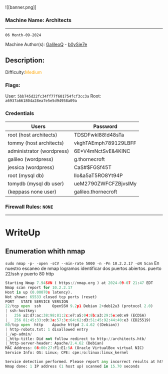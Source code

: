 ![[banner.png]]

### Machine Name: Architects
---

`​06 Month-09-2024`

Machine Author(s): [GalileoQ](https://app.hackthebox.com/profile/1598457) - [b0ySie7e](https://app.hackthebox.com/users/417609) 

## Description:


Difficulty:<font color="orange">Medium</font> 

### Flags:

User: `5bb745d22fc34ff77f601754fcf3cc3a`
Root: `a6937a661804a28ea7e5e5d94958a09a`


### Credentials

| Users                     | Password             |
| ------------------------- | -------------------- |
| root (host architects)    | TDSDFwkl88!d48sTa    |
| tommy (host architects)   | vkghTAEmph789129LBFF |
| administrator (wordpress) | 6E*V4mNctSvE&4KINC   |
| galileo (wordpress)       | g.thornecroft        |
| jessica (wordpress)       | CaS#$FGSf45T         |
| root (mysql db)           | Ilo&a5aT5RO8Yt94P    |
| tomydb (mysql db user)    | ueM2790ZWFCFZBjvslMy |
| (keppass none user)       | galileo.thornecroft  |

### Firewall Rules: `NONE`
---
# WriteUp
## Enumeration whith nmap

`sudo nmap -p- -open -sCV --min-rate 5000 -n -Pn 10.2.2.17 -oN Scan`
En nuestro escaneo de nmap logramos identificar dos puertos abiertos. puerto 22/ssh y puerto 80 http 
```python
Starting Nmap 7.94SVN ( https://nmap.org ) at 2024-09-07 21:47 EDT
Nmap scan report for 10.2.2.17
Host is up (0.00070s latency).
Not shown: 65533 closed tcp ports (reset)
PORT   STATE SERVICE VERSION
22/tcp open  ssh     OpenSSH 9.2p1 Debian 2+deb12u3 (protocol 2.0)
| ssh-hostkey: 
|   256 a2:d7:ac:38:98:81:2c:e7:a5:04:8b:a3:29:5e:e0:e9 (ECDSA)
|_  256 81:45:33:c0:3a:57:3c:64:62:d3:51:45:92:44:40:e3 (ED25519)
80/tcp open  http    Apache httpd 2.4.62 ((Debian))
| http-robots.txt: 1 disallowed entry 
|_/wp-admin/
|_http-title: Did not follow redirect to http://architects.htb/
|_http-server-header: Apache/2.4.62 (Debian)
MAC Address: 08:00:27:F1:E1:5A (Oracle VirtualBox virtual NIC)
Service Info: OS: Linux; CPE: cpe:/o:linux:linux_kernel

Service detection performed. Please report any incorrect results at https://nmap.org/submit/ .
Nmap done: 1 IP address (1 host up) scanned in 15.70 seconds
```

